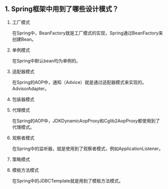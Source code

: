 ## 1. Spring框架中用到了哪些设计模式？

1. 工厂模式

    在Spring中，BeanFactory就是工厂模式的实现，Spring通过BeanFactory来创建Bean。 

2. 单例模式

    在Spring中默认bean均为单例的。 
    
3. 适配器模式

    在Spring的AOP中，通知（Advice）就是通过适配器模式来实现的。AdvisorAdapter。

4. 包装器模式

5. 代理模式

    在Spring的AOP中，JDKDynamicAopProxy和Cglib2AopProxy都使用到了代理模式。

6. 观察者模式

    在Spring中的监听器，就是使用到了观察者模式，例如ApplicationListener。
    
7. 策略模式

8. 模板方法模式

    在Spring中的JDBCTemplate就是用到了模板方法模式。